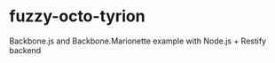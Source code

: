 fuzzy-octo-tyrion
=================

Backbone.js and Backbone.Marionette example with Node.js + Restify backend
